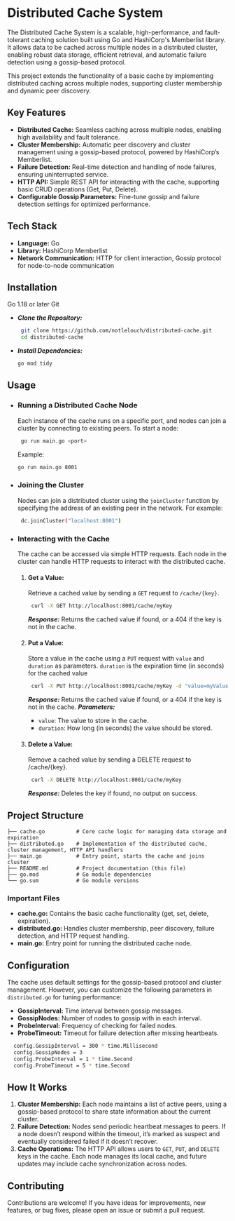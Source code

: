 # Distributed Cache System

The Distributed Cache System is a scalable, high-performance, and fault-tolerant caching solution built using Go and HashiCorp's Memberlist library. It allows data to be cached across multiple nodes in a distributed cluster, enabling robust data storage, efficient retrieval, and automatic failure detection using a gossip-based protocol.

This project extends the functionality of a basic cache by implementing distributed caching across multiple nodes, supporting cluster membership and dynamic peer discovery.

## Key Features

- **Distributed Cache:** Seamless caching across multiple nodes, enabling high availability and fault tolerance.
- **Cluster Membership:** Automatic peer discovery and cluster management using a gossip-based protocol, powered by HashiCorp’s Memberlist.
- **Failure Detection:** Real-time detection and handling of node failures, ensuring uninterrupted service.
- **HTTP API:** Simple REST API for interacting with the cache, supporting basic CRUD operations (Get, Put, Delete).
- **Configurable Gossip Parameters:** Fine-tune gossip and failure detection settings for optimized performance.

## Tech Stack

- **Language:** Go
- **Library:** HashiCorp Memberlist
- **Network Communication:** HTTP for client interaction, Gossip protocol for node-to-node communication

## Installation

Go 1.18 or later
Git


- ***Clone the Repository:***

   ```bash
    git clone https://github.com/notlelouch/distributed-cache.git
    cd distributed-cache
   ```
   
- ***Install Dependencies:***
  ```bash
  go mod tidy
  ```
  
## Usage

- ### Running a Distributed Cache Node
  Each instance of the cache runs on a specific port, and nodes can join a cluster by connecting to existing peers. To start a node:
  
   ```bash
    go run main.go <port>
   ```

   Example:
     ```bash
    go run main.go 8001
   ```
- ### Joining the Cluster
  Nodes can join a distributed cluster using the `joinCluster` function by specifying the address of an existing peer in the network. For example:
  
   ```bash
    dc.joinCluster("localhost:8001")
   ```
- ### Interacting with the Cache
  The cache can be accessed via simple HTTP requests. Each node in the cluster can handle HTTP requests to interact with the distributed cache.
  1. #### Get a Value:
      Retrieve a cached value by sending a `GET` request to `/cache/{key}`.
  
     ```bash
      curl -X GET http://localhost:8001/cache/myKey
     ```
     ***Response:*** Returns the cached value if found, or a 404 if the key is not in the cache.

  2. #### Put a Value:
      Store a value in the cache using a `PUT` request with `value` and `duration` as parameters. `duration` is the expiration time (in seconds) for the cached value
  
     ```bash
      curl -X PUT http://localhost:8001/cache/myKey -d "value=myValue&duration=60"
     ```
     ***Response:*** Returns the cached value if found, or a 404 if the key is not in the cache.
     ***Parameters:***
      - `value`: The value to store in the cache.
      - `duration`: How long (in seconds) the value should be stored.

  4. #### Delete a Value:
      Remove a cached value by sending a DELETE request to /cache/{key}.
     ```bash
      curl -X DELETE http://localhost:8001/cache/myKey
     ```
     ***Response:*** Deletes the key if found, no output on success.

## Project Structure
```
├── cache.go          # Core cache logic for managing data storage and expiration
├── distributed.go    # Implementation of the distributed cache, cluster management, HTTP API handlers
├── main.go           # Entry point, starts the cache and joins cluster
├── README.md         # Project documentation (this file)
├── go.mod            # Go module dependencies
└── go.sum            # Go module versions
```
### Important Files

- **cache.go:** Contains the basic cache functionality (get, set, delete, expiration).
- **distributed.go:** Handles cluster membership, peer discovery, failure detection, and HTTP request handling.
- **main.go:** Entry point for running the distributed cache node.

## Configuration
The cache uses default settings for the gossip-based protocol and cluster management. However, you can customize the following parameters in `distributed.go` for tuning performance:
- **GossipInterval:** Time interval between gossip messages.
- **GossipNodes:** Number of nodes to gossip with in each interval.
- **ProbeInterval:** Frequency of checking for failed nodes.
- **ProbeTimeout:** Timeout for failure detection after missing heartbeats.

```bash
  config.GossipInterval = 300 * time.Millisecond
  config.GossipNodes = 3
  config.ProbeInterval = 1 * time.Second
  config.ProbeTimeout = 5 * time.Second
```

## How It Works
1. **Cluster Membership:** Each node maintains a list of active peers, using a gossip-based protocol to share state information about the current cluster.
2. **Failure Detection:** Nodes send periodic heartbeat messages to peers. If a node doesn’t respond within the timeout, it’s marked as suspect and eventually considered failed if it doesn’t recover.
3. **Cache Operations:** The HTTP API allows users to `GET`, `PUT`, and `DELETE` keys in the cache. Each node manages its local cache, and future updates may include cache synchronization across nodes.


## Contributing

Contributions are welcome! If you have ideas for improvements, new features, or bug fixes, please open an issue or submit a pull request.
